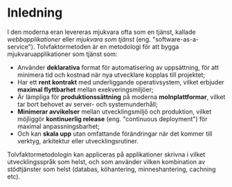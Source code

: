 Inledning
============

I den moderna eran levereras mjukvara ofta som en tjänst, kallade *webbapplikationer* eller *mjukvara som tjänst* (eng. "software-as-a-service"). Tolvfaktormetoden är en metodologi för att bygga mjukvaruapplikationer som tjänst som:

* Använder **deklarativa** format för automatisering av uppsättning, för att minimera tid och kostnad när nya utvecklare kopplas till projektet;
* Har ett **rent kontrakt** med underliggande operativsystem, vilket erbjuder **maximal flyttbarhet** mellan exekveringsmiljöer;
* Är lämpliga för **produktionssättning** på moderna **molnplattformar**, vilket tar bort behovet av server- och systemunderhåll;
* **Minimerar avvikelser** mellan utvecklingsmiljö och produktion, vilket möjliggör **kontinuerlig release** (eng. "continuous deployment") för maximal anpassningsbarhet;
* Och kan **skala upp** utan omfattande förändringar när det kommer till verktyg, arkitektur eller utvecklingsrutiner.

Tolvfaktormetodologin kan appliceras på applikationer skrivna i vilket utvecklingsspråk som helst, och som använder vilken kombination av stödtjänster som helst (databas, köhantering, minneshantering, cachning etc).
